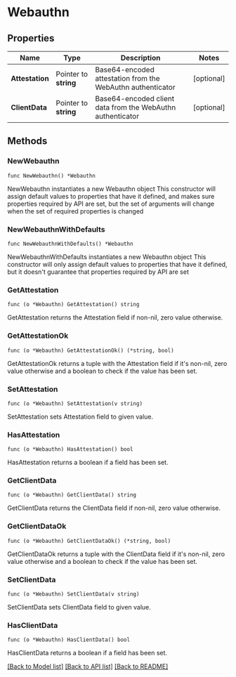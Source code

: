 # Webauthn

## Properties

Name | Type | Description | Notes
------------ | ------------- | ------------- | -------------
**Attestation** | Pointer to **string** | Base64-encoded attestation from the WebAuthn authenticator | [optional] 
**ClientData** | Pointer to **string** | Base64-encoded client data from the WebAuthn authenticator | [optional] 

## Methods

### NewWebauthn

`func NewWebauthn() *Webauthn`

NewWebauthn instantiates a new Webauthn object
This constructor will assign default values to properties that have it defined,
and makes sure properties required by API are set, but the set of arguments
will change when the set of required properties is changed

### NewWebauthnWithDefaults

`func NewWebauthnWithDefaults() *Webauthn`

NewWebauthnWithDefaults instantiates a new Webauthn object
This constructor will only assign default values to properties that have it defined,
but it doesn't guarantee that properties required by API are set

### GetAttestation

`func (o *Webauthn) GetAttestation() string`

GetAttestation returns the Attestation field if non-nil, zero value otherwise.

### GetAttestationOk

`func (o *Webauthn) GetAttestationOk() (*string, bool)`

GetAttestationOk returns a tuple with the Attestation field if it's non-nil, zero value otherwise
and a boolean to check if the value has been set.

### SetAttestation

`func (o *Webauthn) SetAttestation(v string)`

SetAttestation sets Attestation field to given value.

### HasAttestation

`func (o *Webauthn) HasAttestation() bool`

HasAttestation returns a boolean if a field has been set.

### GetClientData

`func (o *Webauthn) GetClientData() string`

GetClientData returns the ClientData field if non-nil, zero value otherwise.

### GetClientDataOk

`func (o *Webauthn) GetClientDataOk() (*string, bool)`

GetClientDataOk returns a tuple with the ClientData field if it's non-nil, zero value otherwise
and a boolean to check if the value has been set.

### SetClientData

`func (o *Webauthn) SetClientData(v string)`

SetClientData sets ClientData field to given value.

### HasClientData

`func (o *Webauthn) HasClientData() bool`

HasClientData returns a boolean if a field has been set.


[[Back to Model list]](../README.md#documentation-for-models) [[Back to API list]](../README.md#documentation-for-api-endpoints) [[Back to README]](../README.md)


